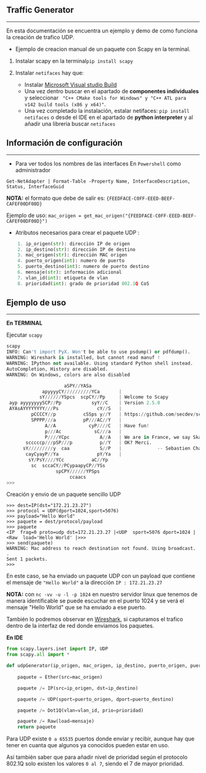 Traffic Generator
--
---
En esta documentación se encuentra un ejemplo y demo de como funciona la creación de trafico UDP.

- Ejemplo de creacion manual de un paquete con Scapy en la terminal.

1. Instalar scapy en la terminal``pip install scapy``

2. Instalar ``netifaces`` hay que:
   - Instalar [Microsoft Visual studio Build](https://visualstudio.microsoft.com/es/visual-cpp-build-tools/)
   - Una vez dentro buscar en el apartado de **componentes individuales** y seleccionar `` "C++ CMake tools for Windows" y "C++ ATL para v142 build tools (x86 y x64)"``.
   - Una vez completado la instalación, estalar netifaces: ``pip install netifaces`` o desde el IDE en el apartado de **python interpreter** y al añadir una libreria buscar ``netifaces``

Información de configuración
---
---
- Para ver todos los nombres de las interfaces
En ``Powershell`` como administrador
```
Get-NetAdapter | Format-Table -Property Name, InterfaceDescription, Status, InterfaceGuid
```
**NOTA:** el formato que debe de salir es:
``
{FEEDFACE-C0FF-EEED-BEEF-CAFEF00DF00D}
``

Ejemplo de uso:
``
mac_origen = get_mac_origen("{FEEDFACE-C0FF-EEED-BEEF-CAFEF00DF00D}")
``
- Atributos necesarios para crear el paquete UDP : 
```python
    1. ip_origen(str): dirección IP de origen
    2. ip_destino(str): dirección IP de destino
    3. mac_origen(str): dirección MAC origen
    4. puerto_origen(int): numero de puerto 
    5. puerto_destino(int): numero de puerto destino
    6. mensaje(str): información adicional
    7. vlan_id(int): etiqueta de vlan
    8. prioridad(int): grado de prioridad 802.1Q CoS
```
Ejemplo de uso
---
---
**En TERMINAL**


Ejecutar ``scapy``
```python
scapy
INFO: Can't import PyX. Won't be able to use psdump() or pdfdump().
WARNING: Wireshark is installed, but cannot read manuf !
WARNING: IPython not available. Using standard Python shell instead.
AutoCompletion, History are disabled.
WARNING: On Windows, colors are also disabled

                     aSPY//YASa
             apyyyyCY//////////YCa       |
            sY//////YSpcs  scpCY//Pp     | Welcome to Scapy
 ayp ayyyyyyySCP//Pp           syY//C    | Version 2.5.0
 AYAsAYYYYYYYY///Ps              cY//S   |
         pCCCCY//p          cSSps y//Y   | https://github.com/secdev/scapy
         SPPPP///a          pP///AC//Y   |
              A//A            cyP////C   | Have fun!
              p///Ac            sC///a   |
              P////YCpc           A//A   | We are in France, we say Skappee.
       scccccp///pSP///p          p//Y   | OK? Merci.
      sY/////////y  caa           S//P   |             -- Sebastien Chabal
       cayCyayP//Ya              pY/Ya   |
        sY/PsY////YCc          aC//Yp
         sc  sccaCY//PCypaapyCP//YSs
                  spCPY//////YPSps
                       ccaacs
>>>
```
Creación y envio de un paquete sencillo UDP 
````
>>> dest=IP(dst="172.21.23.27")
>>> protocol = UDP(dport=1024,sport=5076)
>>> payload="Hello World"
>>> paquete = dest/protocol/payload
>>> paquete
<IP  frag=0 proto=udp dst=172.21.23.27 |<UDP  sport=5076 dport=1024 |<Raw  load='Hello World' |>>>
>>> send(paquete)
WARNING: Mac address to reach destination not found. Using broadcast.
.
Sent 1 packets.
>>>
````
En este caso, se ha enviado un paquete UDP con un payload que contiene el mensaje de ```"Hello World"``` a la dirección ``IP : 172.21.23.27``

**NOTA:** con ``nc -vv -u -l -p 1024`` en nuestro servidor linux que tenemos de manera identificable se puede escuchar en el puerto 1024 y se verá el mensaje "Hello World" que se ha enviado a ese puerto.

También lo podremos observar en [Wireshark](https://www.wireshark.org/download.html), si capturamos el trafico dentro de la interfaz de red donde enviamos los paquetes.

**En IDE**

````python
from scapy.layers.inet import IP, UDP
from scapy.all import *

def udpGenerator(ip_origen, mac_origen, ip_destino, puerto_origen, puerto_destino, mensaje, vlan_id, prioridad) :
  
    paquete = Ether(src=mac_origen)

    paquete /= IP(src=ip_origen, dst=ip_destino)

    paquete /= UDP(sport=puerto_origen, dport=puerto_destino)

    paquete /= Dot1Q(vlan=vlan_id, prio=prioridad)

    paquete /= Raw(load=mensaje)
    return paquete

````
Para UDP existe ``0 a 65535`` puertos donde enviar y recibir, aunque hay que tener en cuanta que algunos ya conocidos pueden estar en uso.

Así también saber que para añadir nivel de prioridad según el protocolo 802.1Q solo existen los valores ``0 al 7``, siendo el 7 de mayor prioridad.


